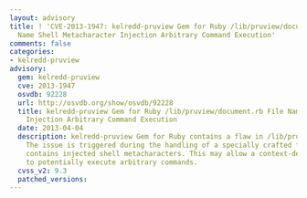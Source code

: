 ```yaml
---
layout: advisory
title: ! 'CVE-2013-1947: kelredd-pruview Gem for Ruby /lib/pruview/document.rb File
  Name Shell Metacharacter Injection Arbitrary Command Execution'
comments: false
categories:
- kelredd-pruview
advisory:
  gem: kelredd-pruview
  cve: 2013-1947
  osvdb: 92228
  url: http://osvdb.org/show/osvdb/92228
  title: kelredd-pruview Gem for Ruby /lib/pruview/document.rb File Name Shell Metacharacter
    Injection Arbitrary Command Execution
  date: 2013-04-04
  description: kelredd-pruview Gem for Ruby contains a flaw in /lib/pruview/document.rb.
    The issue is triggered during the handling of a specially crafted file name that
    contains injected shell metacharacters. This may allow a context-dependent attacker
    to potentially execute arbitrary commands.
  cvss_v2: 9.3
  patched_versions: 
---
```

